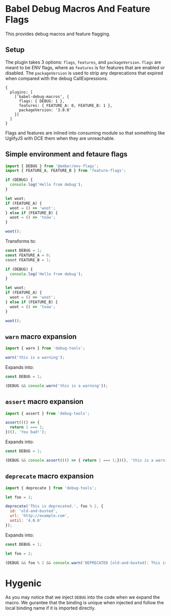 # Babel Debug Macros And Feature Flags

This provides debug macros and feature flagging.

## Setup

The plugin takes 3 options: `flags`, `features`, and `packageVersion`. `flags` are meant to be ENV flags, where as `features` is for features that are enabled or disabled. The `packageVersion` is used to strip any deprecations that expired when compared with the debug CallExpressions.

```
{
  plugins: [
    ['babel-debug-macros', {
      flags: { DEBUG: 1 },
      features: { FEATURE_A: 0, FEATURE_B: 1 },
      packageVersion: '3.0.0'
    }]
  ]
}
```

Flags and features are inlined into consuming module so that something like UglifyJS with DCE them when they are unreachable.

## Simple environment and fetaure flags

```javascript
import { DEBUG } from '@ember/env-flags';
import { FEATURE_A, FEATURE_B } from 'feature-flags';

if (DEBUG) {
  console.log('Hello from debug');
}

let woot;
if (FEATURE_A) {
  woot = () => 'woot';
} else if (FEATURE_B) {
  woot = () => 'toow';
}

woot();
```

Transforms to:

```javascript
const DEBUG = 1;
const FEATURE_A = 0;
cosnt FEATURE_B = 1;

if (DEBUG) {
  console.log('Hello from debug');
}

let woot;
if (FEATURE_A) {
  woot = () => 'woot';
} else if (FEATURE_B) {
  woot = () => 'toow';
}

woot();
```

## `warn` macro expansion

```javascript
import { warn } from 'debug-tools';

warn('this is a warning');
```

Expands into:

```javascript
const DEBUG = 1;

(DEBUG && console.warn('this is a warning'));
```

## `assert` macro expansion

```javascript
import { assert } from 'debug-tools';

assert((() => {
  return 1 === 1;
})(), 'You bad!');
```

Expands into:

```javascript
const DEBUG = 1;

(DEBUG && console.assert((() => { return 1 === 1;})(), 'this is a warning'));
```

## `deprecate` macro expansion

```javascript
import { deprecate } from 'debug-tools';

let foo = 2;

deprecate('This is deprecated.', foo % 2, {
  id: 'old-and-busted',
  url: 'http://example.com',
  until: '4.0.0'
});
```

Expands into:

```javascript
const DEBUG = 1;

let foo = 2;

(DEBUG && foo % 2 && console.warn('DEPRECATED [old-and-busted]: This is deprecated. Will be removed in 4.0.0. Please see http://example.com for more details.'));
```

# Hygenic

As you may notice that we inject `DEBUG` into the code when we expand the macro. We gurantee that the binding is unique when injected and follow the local binding name if it is imported directly.